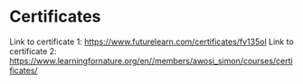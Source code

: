 # Certificates
Link to certificate 1: https://www.futurelearn.com/certificates/fv135ol
Link to certificate 2: https://www.learningfornature.org/en//members/awosi_simon/courses/certificates/
